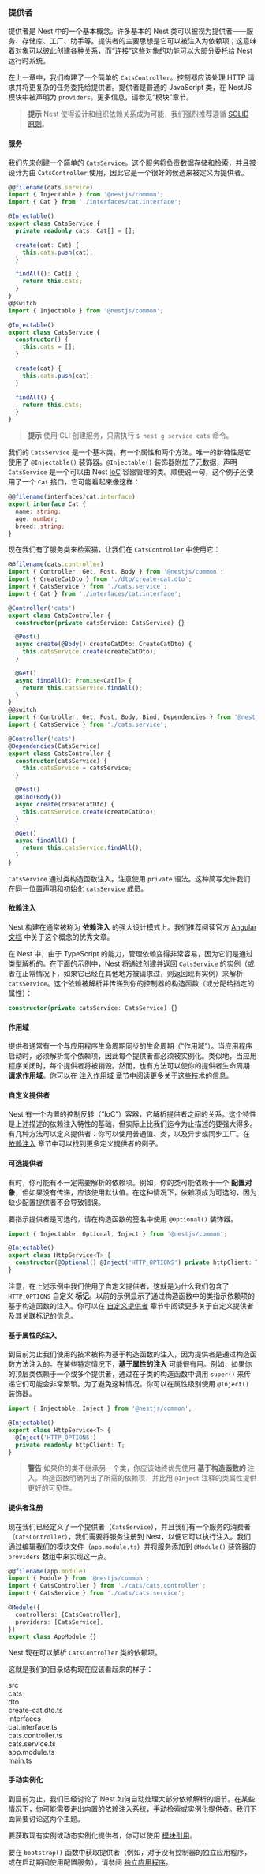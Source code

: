 ### 提供者

提供者是 Nest 中的一个基本概念。许多基本的 Nest 类可以被视为提供者——服务、存储库、工厂、助手等。提供者的主要思想是它可以被注入为依赖项；这意味着对象可以彼此创建各种关系，而“连接”这些对象的功能可以大部分委托给 Nest 运行时系统。

在上一章中，我们构建了一个简单的 `CatsController`。控制器应该处理 HTTP 请求并将更复杂的任务委托给提供者。提供者是普通的 JavaScript 类，在 NestJS 模块中被声明为 `providers`。更多信息，请参见“模块”章节。

> **提示** Nest 使得设计和组织依赖关系成为可能，我们强烈推荐遵循 [SOLID 原则](https://en.wikipedia.org/wiki/SOLID)。

#### 服务

我们先来创建一个简单的 `CatsService`。这个服务将负责数据存储和检索，并且被设计为由 `CatsController` 使用，因此它是一个很好的候选来被定义为提供者。

```typescript
@@filename(cats.service)
import { Injectable } from '@nestjs/common';
import { Cat } from './interfaces/cat.interface';

@Injectable()
export class CatsService {
  private readonly cats: Cat[] = [];

  create(cat: Cat) {
    this.cats.push(cat);
  }

  findAll(): Cat[] {
    return this.cats;
  }
}
@@switch
import { Injectable } from '@nestjs/common';

@Injectable()
export class CatsService {
  constructor() {
    this.cats = [];
  }

  create(cat) {
    this.cats.push(cat);
  }

  findAll() {
    return this.cats;
  }
}
```

> **提示** 使用 CLI 创建服务，只需执行 `$ nest g service cats` 命令。

我们的 `CatsService` 是一个基本类，有一个属性和两个方法。唯一的新特性是它使用了 `@Injectable()` 装饰器。`@Injectable()` 装饰器附加了元数据，声明 `CatsService` 是一个可以由 Nest [IoC](https://en.wikipedia.org/wiki/Inversion_of_control) 容器管理的类。顺便说一句，这个例子还使用了一个 `Cat` 接口，它可能看起来像这样：

```typescript
@@filename(interfaces/cat.interface)
export interface Cat {
  name: string;
  age: number;
  breed: string;
}
```

现在我们有了服务类来检索猫，让我们在 `CatsController` 中使用它：

```typescript
@@filename(cats.controller)
import { Controller, Get, Post, Body } from '@nestjs/common';
import { CreateCatDto } from './dto/create-cat.dto';
import { CatsService } from './cats.service';
import { Cat } from './interfaces/cat.interface';

@Controller('cats')
export class CatsController {
  constructor(private catsService: CatsService) {}

  @Post()
  async create(@Body() createCatDto: CreateCatDto) {
    this.catsService.create(createCatDto);
  }

  @Get()
  async findAll(): Promise<Cat[]> {
    return this.catsService.findAll();
  }
}
@@switch
import { Controller, Get, Post, Body, Bind, Dependencies } from '@nestjs/common';
import { CatsService } from './cats.service';

@Controller('cats')
@Dependencies(CatsService)
export class CatsController {
  constructor(catsService) {
    this.catsService = catsService;
  }

  @Post()
  @Bind(Body())
  async create(createCatDto) {
    this.catsService.create(createCatDto);
  }

  @Get()
  async findAll() {
    return this.catsService.findAll();
  }
}
```

`CatsService` 通过类构造函数注入。注意使用 `private` 语法。这种简写允许我们在同一位置声明和初始化 `catsService` 成员。

#### 依赖注入

Nest 构建在通常被称为 **依赖注入** 的强大设计模式上。我们推荐阅读官方 [Angular 文档](https://angular.dev/guide/di) 中关于这个概念的优秀文章。

在 Nest 中，由于 TypeScript 的能力，管理依赖变得非常容易，因为它们是通过类型解析的。在下面的示例中，Nest 将通过创建并返回 `CatsService` 的实例（或者在正常情况下，如果它已经在其他地方被请求过，则返回现有实例）来解析 `catsService`。这个依赖被解析并传递到你的控制器的构造函数（或分配给指定的属性）：

```typescript
constructor(private catsService: CatsService) {}
```

#### 作用域

提供者通常有一个与应用程序生命周期同步的生命周期（“作用域”）。当应用程序启动时，必须解析每个依赖项，因此每个提供者都必须被实例化。类似地，当应用程序关闭时，每个提供者将被销毁。然而，也有方法可以使你的提供者生命周期 **请求作用域**。你可以在 [注入作用域](/fundamentals/injection-scopes) 章节中阅读更多关于这些技术的信息。

#### 自定义提供者

Nest 有一个内置的控制反转（“IoC”）容器，它解析提供者之间的关系。这个特性是上述描述的依赖注入特性的基础，但实际上比我们迄今为止描述的要强大得多。有几种方法可以定义提供者：你可以使用普通值、类，以及异步或同步工厂。在 [依赖注入](/fundamentals/dependency-injection) 章节中可以找到更多定义提供者的例子。

#### 可选提供者

有时，你可能有不一定需要解析的依赖项。例如，你的类可能依赖于一个 **配置对象**，但如果没有传递，应该使用默认值。在这种情况下，依赖项成为可选的，因为缺少配置提供者不会导致错误。

要指示提供者是可选的，请在构造函数的签名中使用 `@Optional()` 装饰器。

```typescript
import { Injectable, Optional, Inject } from '@nestjs/common';

@Injectable()
export class HttpService<T> {
  constructor(@Optional() @Inject('HTTP_OPTIONS') private httpClient: T) {}
}
```

注意，在上述示例中我们使用了自定义提供者，这就是为什么我们包含了 `HTTP_OPTIONS` 自定义 **标记**。以前的示例显示了通过构造函数中的类指示依赖项的基于构造函数的注入。你可以在 [自定义提供者](/fundamentals/custom-providers) 章节中阅读更多关于自定义提供者及其关联标记的信息。

#### 基于属性的注入

到目前为止我们使用的技术被称为基于构造函数的注入，因为提供者是通过构造函数方法注入的。在某些特定情况下，**基于属性的注入** 可能很有用。例如，如果你的顶层类依赖于一个或多个提供者，通过在子类的构造函数中调用 `super()` 来传递它们可能会非常繁琐。为了避免这种情况，你可以在属性级别使用 `@Inject()` 装饰器。

```typescript
import { Injectable, Inject } from '@nestjs/common';

@Injectable()
export class HttpService<T> {
  @Inject('HTTP_OPTIONS')
  private readonly httpClient: T;
}
```

> **警告** 如果你的类不继承另一个类，你应该始终优先使用 **基于构造函数的** 注入。构造函数明确列出了所需的依赖项，并比用 `@Inject` 注释的类属性提供更好的可见性。

#### 提供者注册

现在我们已经定义了一个提供者（`CatsService`），并且我们有一个服务的消费者（`CatsController`），我们需要将服务注册到 Nest，以便它可以执行注入。我们通过编辑我们的模块文件（`app.module.ts`）并将服务添加到 `@Module()` 装饰器的 `providers` 数组中来实现这一点。

```typescript
@@filename(app.module)
import { Module } from '@nestjs/common';
import { CatsController } from './cats/cats.controller';
import { CatsService } from './cats/cats.service';

@Module({
  controllers: [CatsController],
  providers: [CatsService],
})
export class AppModule {}
```

Nest 现在可以解析 `CatsController` 类的依赖项。

这就是我们的目录结构现在应该看起来的样子：

<div class="file-tree">
  <div class="item">src</div>
  <div class="children">
    <div class="item">cats</div>
    <div class="children">
      <div class="item">dto</div>
      <div class="children">
        <div class="item">create-cat.dto.ts</div>
      </div>
      <div class="item">interfaces</div>
      <div class="children">
        <div class="item">cat.interface.ts</div>
      </div>
      <div class="item">cats.controller.ts</div>
      <div class="item">cats.service.ts</div>
    </div>
    <div class="item">app.module.ts</div>
    <div class="item">main.ts</div>
  </div>
</div>

#### 手动实例化

到目前为止，我们已经讨论了 Nest 如何自动处理大部分依赖解析的细节。在某些情况下，你可能需要走出内置的依赖注入系统，手动检索或实例化提供者。我们下面简要讨论这两个主题。

要获取现有实例或动态实例化提供者，你可以使用 [模块引用](https://docs.nestjs.com/fundamentals/module-ref)。

要在 `bootstrap()` 函数中获取提供者（例如，对于没有控制器的独立应用程序，或在启动期间使用配置服务），请参阅 [独立应用程序](https://docs.nestjs.com/standalone-applications)。